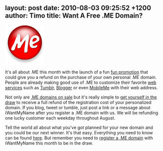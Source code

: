 layout: post
date: 2010-08-03 09:25:52 +1200
author: Timo
title: Want A Free .ME Domain?
----

![.me domain logo](/media/2010-08-03-me-domain-logo.png)

It's all about .ME this month with the launch of a fun [fun promotion](http://archived.link/https://iwantmyname.com/win-free-domain) that could give you a refund on the purchase of your own personal .ME domain. People are already making good use of .ME to customize their favorite [web services](https://iwantmyname.com/services) such as [Tumblr](https://iwantmyname.com/features/applications/custom-domain-apps/blogs/tumblr-tumblelog-easy-blog-with-own-url), [Blogger](https://iwantmyname.com/features/applications/custom-domain-apps/blogs/blogger-blogspot-free-blog-with-own-url) or even [MobileMe](https://iwantmyname.com/features/applications/custom-domain-apps/apple/mobileme-personal-domains) with their web address.

Not only are [.ME domains on sale](https://iwantmyname.com/domains/me-domain-sale-promo-offer) but it's really simple to [get yourself in the draw](http://archived.link/https://iwantmyname.com/win-free-domain) to receive a full refund of the registration cost of your personalized domain. If you blog, tweet or tumble, just post a link or a message about iWantMyName after you register a .ME domain with us. We will be refunding one lucky customer each weekday throughout August.

Tell the world all about what you've got planned for your new domain and you could be our next winner. It's that easy. Everything you need to know can be found [here](https://iwantmyname.com/win-free-domain). But remember you need to [register a .ME domain](https://iwantmyname.com/domains/me-montenegrean-domain-name-registration-for-montenegro) with iWantMyName this month to be in the draw.
